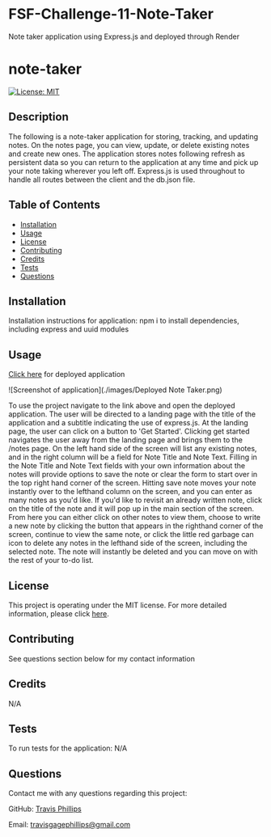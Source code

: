 # FSF-Challenge-11-Note-Taker

Note taker application using Express.js and deployed through Render

# note-taker
[![License: MIT](https://img.shields.io/badge/License-MIT-yellow.svg)](https://opensource.org/licenses/MIT)

## Description
The following is a note-taker application for storing, tracking, and updating notes. On the notes page, you can view, update, or delete existing notes and create new ones. The application stores notes following refresh as persistent data so you can return to the application at any time and pick up your note taking wherever you left off. Express.js is used throughout to handle all routes between the client and the db.json file.

## Table of Contents
* [Installation](#installation)
* [Usage](#usage)
* [License](#license)
* [Contributing](#contributing)
* [Credits](#credits)
* [Tests](#tests)
* [Questions](#questions)

## Installation
Installation instructions for application:
npm i to install dependencies, including express and uuid modules

## Usage
[Click here](https://fsf-challenge-11-note-taker.onrender.com/notes) for deployed application

![Screenshot of application](./images/Deployed Note Taker.png)

To use the project navigate to the link above and open the deployed application.  The user will be directed to a landing page with the title of the application and a subtitle indicating the use of express.js.  At the landing page, the user can click on a button to 'Get Started'. Clicking get started navigates the user away from the landing page and brings them to the /notes page.  On the left hand side of the screen will list any existing notes, and in the right column will be a field for Note Title and Note Text. Filling in the Note Title and Note Text fields with your own information about the notes will provide options to save the note or clear the form to start over in the top right hand corner of the screen.  Hitting save note moves your note instantly over to the lefthand column on the screen, and you can enter as many notes as you'd like.  If you'd like to revisit an already written note, click on the title of the note and it will pop up in the main section of the screen.  From here you can either click on other notes to view them, choose to write a new note by clicking the button that appears in the righthand corner of the screen, continue to view the same note, or click the little red garbage can icon to delete any notes in the lefthand side of the screen, including the selected note.  The note will instantly be deleted and you can move on with the rest of your to-do list.

## License
This project is operating under the MIT license.  For more detailed information, please click [here](https://opensource.org/license/mit).

## Contributing
See questions section below for my contact information

## Credits
N/A

## Tests
To run tests for the application:
N/A

## Questions
Contact me with any questions regarding this project:

GitHub: [Travis Phillips](https://github.com/travisgage)

Email: travisgagephillips@gmail.com
